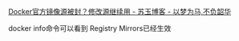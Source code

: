 [Docker官方镜像源被封？修改源继续用 - 苏玉博客 - 以梦为马,不负韶华](https://blog.suyu.uk/archives/238/)

docker info命令可以看到 Registry Mirrors已经生效